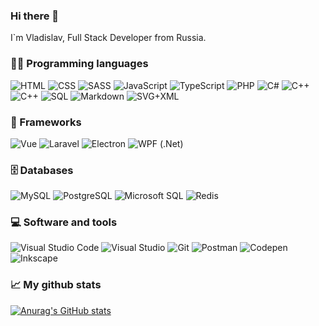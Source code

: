 ### Hi there 👋
I`m Vladislav, Full Stack Developer from Russia.

### 👨‍💻 Programming languages

<p>
  <img alt="HTML" src="https://img.shields.io/badge/HTML-E34F26.svg?logo=html5&logoColor=white">
  <img alt="CSS" src="https://img.shields.io/badge/CSS-1572B6.svg?logo=css3&logoColor=white">
  <img alt="SASS" src="https://img.shields.io/badge/Sass-CC6699.svg?logo=SASS&logoColor=white">
  <img alt="JavaScript" src="https://img.shields.io/badge/JavaScript-F7DF1E.svg?logo=javascript&logoColor=black">
  <img alt="TypeScript" src="https://img.shields.io/badge/TypeScript-3178C6.svg?logo=typescript&logoColor=white">
  <img alt="PHP" src="https://img.shields.io/badge/PHP-777BB4.svg?logo=php&logoColor=white">
  <img alt="C#" src="https://img.shields.io/badge/C%23-239120.svg?logo=c-sharp&logoColor=white">
  <img alt="C++" src="https://img.shields.io/badge/C++-00599C.svg?logo=c%2B%2B&logoColor=white">
  <img alt="C++" src="https://img.shields.io/badge/XAML-0C54C2.svg?logo=xaml&logoColor=white">
  <img alt="SQL" src="https://img.shields.io/badge/SQL-4479A1.svg?logo=amazon-dynamodb&logoColor=white">
  <img alt="Markdown" src="https://img.shields.io/badge/Markdown-000000.svg?logo=markdown&logoColor=white">
  <img alt="SVG+XML" src="https://img.shields.io/badge/SVG%2BXML-FFB13B.svg?logo=svg&logoColor=black">
</p>


### 🧰 Frameworks

<p>
  <img alt="Vue" src="https://img.shields.io/badge/Vue-4FC08D?logo=vue.js&logoColor=white">
  <img alt="Laravel" src="https://img.shields.io/badge/Laravel-FF2D20?logo=laravel&logoColor=white">
  <img alt="Electron" src="https://img.shields.io/badge/Electron-47848F.svg?logo=electron&logoColor=white">
  <img alt="WPF (.Net)" src="https://img.shields.io/badge/WPF-512BD4?logo=.net&logoColor=white">
</p>

### 🗄️ Databases

<p>
  <img alt="MySQL" src="https://img.shields.io/badge/MySQL-4479A1.svg?logo=mysql&logoColor=white">
  <img alt="PostgreSQL" src="https://img.shields.io/badge/PostgreSQL-4169E1.svg?logo=postgresql&logoColor=white">
  <img alt="Microsoft SQL" src="https://img.shields.io/badge/Microsoft%20SQL-CC2927.svg?logo=microsoft-sql-server&logoColor=white">
  <img alt="Redis" src="https://img.shields.io/badge/Redis-DC382D.svg?logo=redis&logoColor=white">
</p>

### 💻 Software and tools

<p>
  <img alt="Visual Studio Code" src="https://img.shields.io/badge/Visual%20Studio%20Code-007ACC.svg?logo=visual-studio-code&logoColor=white">
  <img alt="Visual Studio" src="https://img.shields.io/badge/Visual%20Studio-5C2D91.svg?logo=visual-studio&logoColor=white">
  <img alt="Git" src="https://img.shields.io/badge/Git-F05032.svg?logo=git&logoColor=white">
  <img alt="Postman" src="https://img.shields.io/badge/Postman-FF6C37?logo=postman&logoColor=white">
  <img alt="Codepen" src="https://img.shields.io/badge/Codepen-000000.svg?logo=codepen&logoColor=white">
  <img alt="Inkscape" src="https://img.shields.io/badge/Inkscape-000000?logo=Inkscape&logoColor=white">
</p>

### 📈 My github stats
[![Anurag's GitHub stats](https://github-readme-stats.vercel.app/api?username=kerigard&hide=stars&count_private=true&show_icons=true&theme=vue)](https://github.com/Kerigard)
